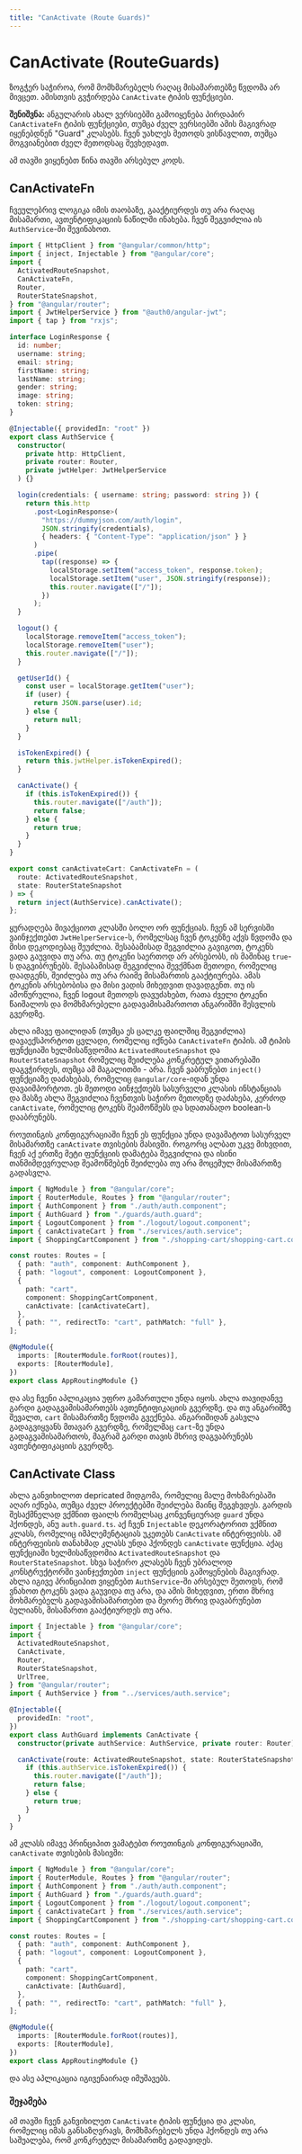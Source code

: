```yaml
---
title: "CanActivate (Route Guards)"
---
```


# CanActivate (RouteGuards)

ზოგჭერ საჭიროა, რომ მომხმარებელს რაღაც მისამართებზე წვდომა არ მივცეთ. ამისთვის
გვჭირდება `CanActivate` ტიპის ფუნქციები.

**შენიშვნა:** ანგულარის ახალ ვერსიებში გამოიყენება პირდაპირ `CanActivateFn` ტიპის
ფუნქციები, თუმცა ძველ ვერსიებში ამის მაგივრად იყენებდნენ "Guard" კლასებს. ჩვენ უახლეს
მეთოდს ვისწავლით, თუმცა მოგვიანებით ძველ მეთოდსაც შევხედავთ.

ამ თავში ვიყენებთ წინა თავში არსებულ კოდს.

## CanActivateFn

ჩვეულებრივ ლოგიკა იმის თაობაზე, გააქტიურდეს თუ არა რაღაც მისამართი, ავთენტიფიკაციის
ნაწილში ინახება. ჩვენ შეგვიძლია ის `AuthService`-ში შევინახოთ.

```ts
import { HttpClient } from "@angular/common/http";
import { inject, Injectable } from "@angular/core";
import {
  ActivatedRouteSnapshot,
  CanActivateFn,
  Router,
  RouterStateSnapshot,
} from "@angular/router";
import { JwtHelperService } from "@auth0/angular-jwt";
import { tap } from "rxjs";

interface LoginResponse {
  id: number;
  username: string;
  email: string;
  firstName: string;
  lastName: string;
  gender: string;
  image: string;
  token: string;
}

@Injectable({ providedIn: "root" })
export class AuthService {
  constructor(
    private http: HttpClient,
    private router: Router,
    private jwtHelper: JwtHelperService
  ) {}

  login(credentials: { username: string; password: string }) {
    return this.http
      .post<LoginResponse>(
        "https://dummyjson.com/auth/login",
        JSON.stringify(credentials),
        { headers: { "Content-Type": "application/json" } }
      )
      .pipe(
        tap((response) => {
          localStorage.setItem("access_token", response.token);
          localStorage.setItem("user", JSON.stringify(response));
          this.router.navigate(["/"]);
        })
      );
  }

  logout() {
    localStorage.removeItem("access_token");
    localStorage.removeItem("user");
    this.router.navigate(["/"]);
  }

  getUserId() {
    const user = localStorage.getItem("user");
    if (user) {
      return JSON.parse(user).id;
    } else {
      return null;
    }
  }

  isTokenExpired() {
    return this.jwtHelper.isTokenExpired();
  }

  canActivate() {
    if (this.isTokenExpired()) {
      this.router.navigate(["/auth"]);
      return false;
    } else {
      return true;
    }
  }
}

export const canActivateCart: CanActivateFn = (
  route: ActivatedRouteSnapshot,
  state: RouterStateSnapshot
) => {
  return inject(AuthService).canActivate();
};
```

ყურადღება მივაქციოთ კლასში ბოლო ორ ფუნქციას. ჩვენ ამ სერვისში ვაინჯექთებთ `JwtHelperService`-ს,
რომელსაც ჩვენ ტოკენზე აქვს წვდომა და მისი დეკოდიებაც შეუძლია. შესაბამისად შეგვიძლია გავიგოთ, ტოკენს
ვადა გაუვიდა თუ არა. თუ ტოკენი საერთოდ არ არსებობს, ის მაშინაც `true`-ს დაგვიბრუნებს.
შესაბამისად შეგვიძლია შევქმნათ მეთოდი, რომელიც დაადგენს, შეიძლება თუ არა რაიმე მისამართის გააქტიურება.
ამას ტოკენის არსებობისა და მისი ვადის მიხედვით დავადგენთ. თუ ის ამოწურულია, ჩვენ logout მეთოდს დავუძახებთ,
რათა ძველი ტოკენი წაიშალოს და მომხმარებელი გადავამისამართოთ ანგარიშში შესვლის გვერდზე.

ახლა იმავე ფაილიდან (თუმცა ეს ცალკე ფაილშიც შეგვიძლია) დავაექსპორტოთ ცვლადი, რომელიც
იქნება `CanActivateFn` ტიპის. ამ ტიპის ფუნქციაში ხელმისაწვდომია `ActivatedRouteSnapshot` და
`RouterStateSnapshot` რომელიც შეიძლება კონკრეტულ ვითარებაში დაგვჭირდეს, თუმცა ამ მაგალითში - არა.
ჩვენ ვაბრუნებთ `inject()` ფუნქციაზე დაძახებას, რომელიც `@angular/core`-იდან უნდა დავაიმპორტოთ.
ეს მეთოდი აინჯექთებს სასურველი კლასის ინსტანციას და მასზე ახლა შეგვიძლია ჩვენთვის საჭირო
მეთოდზე დაძახება, კერძოდ `canActivate`, რომელიც ტოკენს შეამოწმებს და სდათანადო boolean-ს დააბრუნებს.

როუთინგის კონფიგურაციაში ჩვენ ეს ფუნქცია უნდა დავამატოთ სასურველ მისამართზე `canActivate` თვისების მასივში.
როგორც ალბათ უკვე მიხვდით, ჩვენ აქ ერთზე მეტი ფუნქციის დამატება შეგვიძლია და ისინი თანმიმდევრულად
შეამოწმებენ შეიძლება თუ არა მოცემულ მისამართზე გადასვლა.

```ts
import { NgModule } from "@angular/core";
import { RouterModule, Routes } from "@angular/router";
import { AuthComponent } from "./auth/auth.component";
import { AuthGuard } from "./guards/auth.guard";
import { LogoutComponent } from "./logout/logout.component";
import { canActivateCart } from "./services/auth.service";
import { ShoppingCartComponent } from "./shopping-cart/shopping-cart.component";

const routes: Routes = [
  { path: "auth", component: AuthComponent },
  { path: "logout", component: LogoutComponent },
  {
    path: "cart",
    component: ShoppingCartComponent,
    canActivate: [canActivateCart],
  },
  { path: "", redirectTo: "cart", pathMatch: "full" },
];

@NgModule({
  imports: [RouterModule.forRoot(routes)],
  exports: [RouterModule],
})
export class AppRoutingModule {}
```

და ასე ჩვენი აპლიკაცია უფრო გამართული უნდა იყოს. ახლა თავიდანვე გარდი გადაგვამისამართებს
ავთენტიფიკაციის გვერდზე. და თუ ანგარიშზე შევალთ, `cart` მისამართზე წვდომა გვექნება.
ანგარიშიდან გასვლა გადაგვიყვანს მთავარ გვერდზე, რომელმაც `cart`-ზე უნდა გადაგვამისამართოს,
მაგრამ გარდი თავის მხრივ დაგვაბრუნებს ავთენტიფიკაციის გვერდზე.

## CanActivate Class

ახლა განვიხილოთ depricated მიდგომა, რომელიც მალე მოხმარებაში აღარ იქნება,
თუმცა ძველ პროექტებში შეიძლება მაინც შეგვხვდეს. გარდის შესაქმნელად ვქმნით
ფაილს რომელსაც კონვენციურად `guard` უნდა ჰქონდეს, ანუ `auth.guard.ts`.
აქ ჩვენ `Injectable` დეკორატორით ვქმნით კლასს, რომელიც იმპლემენტაციას
უკეთებს `CanActivate` ინტერფეისს. ამ ინტერფეისის თანახმად კლასს უნდა ჰქონდეს
`canActivate` ფუნქცია. აქაც ფუნქციაში ხელმისაწვდომია `ActivatedRouteSnapshot`
და `RouterStateSnapshot`. სხვა საჭირო კლასებს ჩვენ უბრალოდ კონსტრუქტორში
ვაინჯექთებთ `inject` ფუნქციის გამოყენების მაგივრად. ახლა იგივე პრინციპით
ვიყენებთ `AuthService`-ში არსებულ მეთოდს, რომ ვნახოთ ტოკენს ვადა გაუვიდა
თუ არა, და ამის მიხედვით, ერთი მხრივ მოხმარებელს გადავამისამართებთ და
მეორე მხრივ დავაბრუნებთ ბულიანს, მისამართი გააქტიურდეს თუ არა.

```ts
import { Injectable } from "@angular/core";
import {
  ActivatedRouteSnapshot,
  CanActivate,
  Router,
  RouterStateSnapshot,
  UrlTree,
} from "@angular/router";
import { AuthService } from "../services/auth.service";

@Injectable({
  providedIn: "root",
})
export class AuthGuard implements CanActivate {
  constructor(private authService: AuthService, private router: Router) {}

  canActivate(route: ActivatedRouteSnapshot, state: RouterStateSnapshot) {
    if (this.authService.isTokenExpired()) {
      this.router.navigate(["/auth"]);
      return false;
    } else {
      return true;
    }
  }
}
```

ამ კლასს იმავე პრინციპით ვამატებთ როუთინგის კონფიგურაციაში, `canActivate` თვისების მასივში:

```ts
import { NgModule } from "@angular/core";
import { RouterModule, Routes } from "@angular/router";
import { AuthComponent } from "./auth/auth.component";
import { AuthGuard } from "./guards/auth.guard";
import { LogoutComponent } from "./logout/logout.component";
import { canActivateCart } from "./services/auth.service";
import { ShoppingCartComponent } from "./shopping-cart/shopping-cart.component";

const routes: Routes = [
  { path: "auth", component: AuthComponent },
  { path: "logout", component: LogoutComponent },
  {
    path: "cart",
    component: ShoppingCartComponent,
    canActivate: [AuthGuard],
  },
  { path: "", redirectTo: "cart", pathMatch: "full" },
];

@NgModule({
  imports: [RouterModule.forRoot(routes)],
  exports: [RouterModule],
})
export class AppRoutingModule {}
```

და ასე აპლიკაცია იგივენაირად იმუშავებს.

### შეჯამება

ამ თავში ჩვენ განვიხილეთ `CanActivate` ტიპის ფუნქცია და კლასი,
რომელიც იმას განსაზღვრავს, მომხმარებელს უნდა ჰქონდეს თუ არა საშუალება,
რომ კონკრეტულ მისამართზე გადავიდეს.
